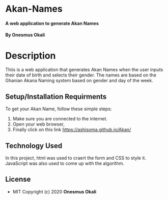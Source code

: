 # Akan-Names
#### A web application to generate Akan Names

#### By Onesmus Okali

# Description
Thiis is a web application that generates Akan Names when the user inputs their date of birth and selects their gender. The names are based on the Ghanian Akana Naming system based on gender and day of the week.

## Setup/Installation Requirments
To get your Akan Name, follow these simple steps:
1. Make sure you are connected to the internet.
2. Open your web browser,
3. Finally click on this link https://ashisoma.github.io/Akan/

## Technology Used
In this project, html was used to craert the form and CSS to style it. JavaScript was also used to come up with the algorithm.

## License
* MIT
Copyright (c) 2020 **Onesmus Okali**